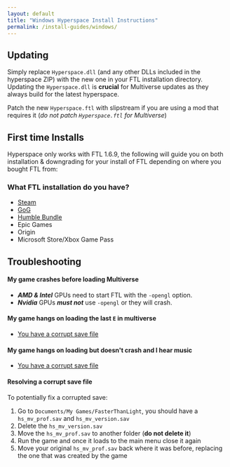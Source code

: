 ```yaml
---
layout: default
title: "Windows Hyperspace Install Instructions"
permalink: /install-guides/windows/
---
```


## Updating

Simply replace `Hyperspace.dll` (and any other DLLs included in the hyperspace ZIP) with the new one in your FTL installation directory.
Updating the `Hyperspace.dll` is **crucial** for Multiverse updates as they always build for the latest hyperspace.

Patch the new `Hyperspace.ftl` with slipstream if you are using a mod that requires it (*do not patch `Hyperspace.ftl` for Multiverse*)

## First time Installs

Hyperspace only works with FTL 1.6.9, the following will guide you on both installation & downgrading for your install of FTL depending on where you bought FTL from:

### What FTL installation do you have?

- [Steam](./steam-install)
- [GoG](./gog-install)
- [Humble Bundle](./humble-install)
- Epic Games
- Origin
- Microsoft Store/Xbox Game Pass

## Troubleshooting

#### My game crashes before loading Multiverse
- ***AMD & Intel*** GPUs need to start FTL with the `-opengl` option.
- ***Nvidia*** GPUs ***must not*** use `-opengl` or they will crash.

#### My game hangs on loading the last `E` in multiverse
- [You have a corrupt save file](#resolving-a-corrupt-save-file)
#### My game hangs on loading but doesn't crash and I hear music
- [You have a corrupt save file](#resolving-a-corrupt-save-file)

#### Resolving a corrupt save file
To potentially fix a corrupted save:
1. Go to `Documents/My Games/FasterThanLight`, you should have a `hs_mv_prof.sav` and `hs_mv_version.sav`
2. Delete the `hs_mv_version.sav`
3. Move the `hs_mv_prof.sav` to another folder (**do not delete it**)
4. Run the game and once it loads to the main menu close it again
5. Move your original `hs_mv_prof.sav` back where it was before, replacing the one that was created by the game
